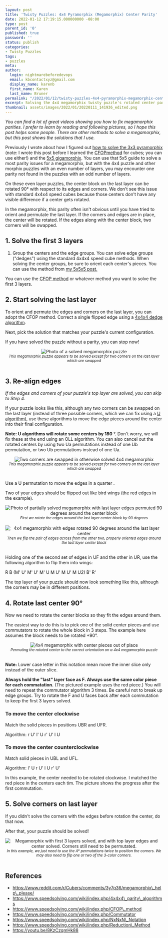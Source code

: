 ```yaml
---
layout: post
title: 'Twisty Puzzles: 4x4 Pyramorphix (Megamorphix) Center Parity'
date: 2022-01-12 17:19:15.000000000 -08:00
type: post
parent_id: '0'
published: true
password: ''
status: publish
categories:
- Twisty Puzzles
tags:
- puzzles
meta:
author:
  login: nightmarebeforedevops
  email: kbcontactxyz@gmail.com
  display_name: karenb
  first_name: Karen
  last_name: Bruner
permalink: "/2022/01/12/twisty-puzzles-4x4-pyramorphix-megamorphix-center-parity/"
excerpt: Solving the 4x4 megamorphix twisty puzzle's rotated center parity
thumbnail: assets/images/2022/01/20220111_141936_edited.png
---
```


_You can find a lot of great videos showing you how to fix megamorphix parities. I prefer to learn by reading and following pictures, so I hope this post helps some people. There are other methods to solve a megamorphix, but this post shows the solutions that I use._


Previously I wrote about how I figured out [how to solve the 3x3 pyramorphix](https://productionwithscissors.run/2021/05/06/twisty-puzzles-3x3-pyramorphix-solution/) (note: I wrote this post before I learned the [CFOP](https://www.speedsolving.com/wiki/index.php/CFOP_method)[method](https://www.speedsolving.com/wiki/index.php/CFOP_method) for cubes; you can use either!) and the [5x5 gigamorphix](https://productionwithscissors.run/2021/06/10/twisty-puzzles-5x5-pyramorphix-gigamorphix-solution/). You can use that 5x5 guide to solve a most parity issues for a megamorphix, but with the 4x4 puzzle and other morphix puzzles with an even number of layers, you may encounter one parity not found in the puzzles with an odd number of layers.


On these even layer puzzles, the center block on the last layer can be rotated 90° with respect to its edges and corners. We don't see this issue with standard 4x4x4 speed cubes because those centers don't have any visible difference if a center gets rotated.


In the megamorphix, this parity often isn't obvious until you have tried to orient and permutate the last layer. If the corners and edges are in place, the center will be rotated. If the edges along with the center block, two corners will be swapped.


## 1. Solve the first 3 layers


1. Group the centers and the edge groups. You can solve edge groups ("dedges") using the standard 4x4x4 speed cube methods. When solving the center groups, be sure to orient each center's pieces. You can use the method from [my 5x5x5 post.](https://productionwithscissors.run/2021/06/10/twisty-puzzles-5x5-pyramorphix-gigamorphix-solution/)


You can use the [CFOP method](https://www.speedsolving.com/wiki/index.php/CFOP_method) or whatever method you want to solve the first 3 layers.


## 2. Start solving the last layer


To orient and permute the edges and corners on the last layer, you can adopt the CFOP method. Correct a single flipped edge using a [4x4x4 dedge algorithm](https://www.speedsolving.com/wiki/index.php/4x4x4_parity_algorithms#One_dedge_flip).


Next, pick the solution that matches your puzzle's current configuration.



If you have solved the puzzle without a parity, you can stop now!



<div align="center">
<img
src="{{ site.baseurl }}assets/images/2022/01/20220111_143344_edited.png"
alt="Photo of a solved megamorphix puzzle">
<br>
<i><small>
This megamorphix puzzle appears to be solved except for two corners on the last layer which are swapped
</small></i>
</div>
<br>



## 3. Re-align edges



_If the edges and corners of your puzzle's top layer are solved, you can skip to Step 4._


If your puzzle looks like this, although any two corners can be swapped on the last layer (instead of three possible corners, which we can fix using a [U algorithm](https://www.speedsolving.com/wiki/index.php/PLL#U_Permutation_:_a)), use these algorithms to move the edge pieces around the center into their final configuration.


**Note: U algorithms will rotate some centers by 180** °. Don't worry, we will fix these at the end using an OLL algorithm. You can also cancel out the rotated centers by using two Ua permutations instead of one Ub permutation, or two Ub permutations instead of one Ua.



<div align="center">
<img
src="{{ site.baseurl }}assets/images/2022/01/20220111_141531_edited.png"
alt="Two corners are swapped in otherwise solved 4x4 megamorphix">
<br>
<i><small>
This megamorphix puzzle appears to be solved except for two corners on the last layer which are swapped
</small></i>
</div>
<br>



Use a U permutation to move the edges in a quarter .


Two of your edges should be flipped out like bird wings (the red edges in the example).



<div align="center">
<img
src="{{ site.baseurl }}assets/images/2022/01/20220111_141936_edited.png"
alt="Photo of partially solved megamorphix with last layer edges permuted 90 degrees around the center block">
<br>
<i><small>
First we rotate the edges around the last layer center block by 90 degrees
</small></i>
</div>
<br>





<div align="center">
<img
src="{{ site.baseurl }}assets/images/2022/01/20220111_142122_edited.png"
alt="4x4 megamorphix with edges rotated 90 degrees around the last layer center">
<br>
<i><small>
Then we flip the pair of edges across from the other two, properly oriented edges around the last layer center block
</small></i>
</div>
<br>





Holding one of the second set of edges in UF and the other in UR, use the following algorithm to flip them into wings:


R B (M' U' M' U' M' U M U' M U' M U2) B' R'


The top layer of your puzzle should now look something like this, although the corners may be in different positions.



## 4. Rotate last center 90°



Now we need to rotate the center blocks so they fit the edges around them.


The easiest way to do this is to pick one of the solid center pieces and use commutators to rotate the whole block in 3 steps. The example here assumes the block needs to be rotated +90°.



<div align="center">
<img
src="{{ site.baseurl }}assets/images/2022/01/20220111_142834_edited.png"
alt="4x4 megamorphix with center pieces out of place">
<br>
<i><small>
Permuting the rotated center to the correct orientation on a 4x4 megamorphix puzzle
</small></i>
</div>
<br>





**Note:** Lower case letter in this notation mean move the inner slice only instead of the outer slice.


**Always hold the "last" layer face as F. Always use the same color piece for each commatation.** (The pictured example uses the red piece.) You will need to repeat the commutator algorithm 3 times. Be careful not to break up edge groups. Try to rotate the F and U faces back after each commutation to keep the first 3 layers solved.


### To move the center clockwise


Match the solid pieces in positions UBR and UFR.


Algorithm: r U' l' U r' U' l U


### To move the center counterclockwise


Match solid pieces in UBL and UFL.


Algorithm: l' U r U' l U r' U'


In this example, the center needed to be rotated clockwise. I matched the red piece in the centers each tim. The picture shows the progress after the first commutation.


## 5. Solve corners on last layer



If you didn't solve the corners with the edges before rotation the center, do that now.


After that, your puzzle should be solved!



<div align="center">
<img
src="{{ site.baseurl }}assets/images/2022/01/20220111_143141_edited.png"
alt="Megamorphix with first 3 layers solved, and with top layer edges and center solved. Corners still need to be permutated.">
<br>
<i><small>
In this example, we just need to use the A* permutations twice to position the corners. We may also need to flip one or two of the 3-color corners.
</small></i>
</div>
<br>





## References


* https://www.reddit.com/r/Cubers/comments/3y7q36/megamorphix\_help\_please/
* https://www.speedsolving.com/wiki/index.php/4x4x4\_parity\_algorithms
* https://www.speedsolving.com/wiki/index.php/CFOP\_method
* https://www.speedsolving.com/wiki/index.php/Commutator
* https://www.speedsolving.com/wiki/index.php/NxNxN\_Notation
* https://www.speedsolving.com/wiki/index.php/Reduction\_Method
* https://youtu.be/8KzCzqmHk88


